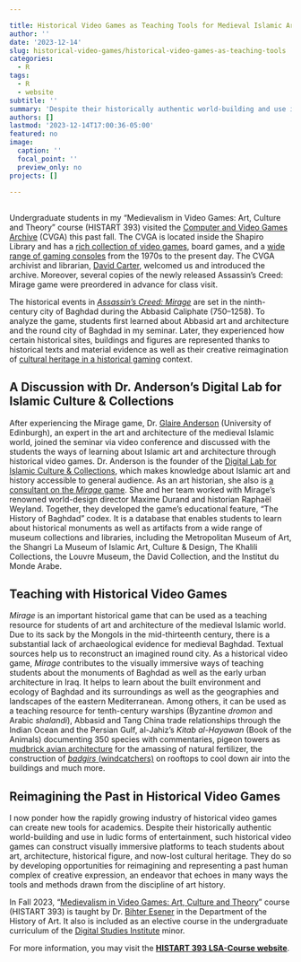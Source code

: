 ```yaml
---

title: Historical Video Games as Teaching Tools for Medieval Islamic Art and Architecture
author: ''
date: '2023-12-14'
slug: historical-video-games/historical-video-games-as-teaching-tools
categories:
  - R
tags:
  - R
  - website
subtitle: ''
summary: 'Despite their historically authentic world-building and use in ludic forms of entertainment, such historical video games can construct visually immersive platforms to teach students about art, architecture, historical figures, and now-lost cultural heritage.'
authors: []
lastmod: '2023-12-14T17:00:36-05:00'
featured: no
image:
  caption: ''
  focal_point: ''
  preview_only: no
projects: []

---
```


##

Undergraduate students in my “Medievalism in Video Games: Art, Culture and Theory” course (HISTART 393) visited the [Computer and Video Games Archive](https://www.lib.umich.edu/locations-and-hours/computer-and-video-game-archive) (CVGA) this past fall. The CVGA is located inside the Shapiro Library and has a [rich collection of video games](https://search.lib.umich.edu/catalog?filter.collection=Video+Games+-+4th+Floor&filter.location=Shapiro&library=U-M+Ann+Arbor+Libraries), board games, and a [wide range of gaming consoles](https://www.lib.umich.edu/locations-and-hours/computer-and-video-game-archive/use-archive/game-systems) from the 1970s to the present day. The CVGA archivist and librarian, [David Carter](https://www.lib.umich.edu/users/superman), welcomed us and introduced the archive. Moreover, several copies of the newly released Assassin’s Creed: Mirage game were preordered in advance for class visit.

The historical events in [*Assassin’s Creed: Mirage*](https://news.ubisoft.com/en-us/article/3q7ANVXHm68MIG99qNrPCl/assassins-creed-mirage-introduces-history-of-baghdad-feature-to-bring-players-closer-to-history) are set in the ninth-century city of Baghdad during the Abbasid Caliphate (750–1258). To analyze the game, students first learned about Abbasid art and architecture and the round city of Baghdad in my seminar. Later, they experienced how certain historical sites, buildings and figures are represented thanks to historical texts and material evidence as well as their creative reimagination of [cultural heritage in a historical gaming](https://doi.org/10.1080/13642529.2017.1256615) context.


## **A Discussion with Dr. Anderson’s Digital Lab for Islamic Culture & Collections**


After experiencing the Mirage game, Dr. [Glaire Anderson](https://glairedanderson.com/) (University of Edinburgh), an expert in the art and architecture of the medieval Islamic world, joined the seminar via video conference and discussed with the students the ways of learning about Islamic art and architecture through historical video games. Dr. Anderson is the founder of the [Digital Lab for Islamic Culture & Collections](https://digitallabivcc.com/), which makes knowledge about Islamic art and history accessible to general audience. As an art historian, she also is [a consultant on the *Mirage* game](https://theconversation.com/what-the-new-assassins-creed-game-tells-us-about-ninth-century-baghdad-from-the-art-historian-who-worked-on-the-game-209755). She and her team worked with Mirage’s renowned world-design director Maxime Durand and historian Raphaël Weyland. Together, they developed the game’s educational feature, “The History of Baghdad” codex. It is a database that enables students to learn about historical monuments as well as artifacts from a wide range of museum collections and libraries, including the Metropolitan Museum of Art, the Shangri La Museum of Islamic Art, Culture & Design, The Khalili Collections, the Louvre Museum, the David Collection, and the Institut du Monde Arabe.


## **Teaching with Historical Video Games**


*Mirage* is an important historical game that can be used as a teaching resource for students of art and architecture of the medieval Islamic world. Due to its sack by the Mongols in the mid-thirteenth century, there is a substantial lack of archaeological evidence for medieval Baghdad. Textual sources help us to reconstruct an imagined round city. As a historical video game, *Mirage* contributes to the visually immersive ways of teaching students about the monuments of Baghdad as well as the early urban architecture in Iraq. It helps to learn about the built environment and ecology of Baghdad and its surroundings as well as the geographies and landscapes of the eastern Mediterranean. Among others, it can be used as a teaching resource for tenth-century warships (Byzantine *dromon* and Arabic *shalandi*), Abbasid and Tang China trade relationships through the Indian Ocean and the Persian Gulf, al-Jahiz’s *Kitab al-Hayawan* (Book of the Animals) documenting 350 species with commentaries, pigeon towers as [mudbrick avian architecture](https://youtu.be/LkR-A3APsV8?si=M_ncU68Fp7esWmbh&t=287) for the amassing of natural fertilizer, the construction of [*badgirs* (windcatchers)](https://iranicaonline.org/articles/badgir-traditional-structure-for-passive-air-conditioning) on rooftops to cool down air into the buildings and much more.


## **Reimagining the Past in Historical Video Games**


I now ponder how the rapidly growing industry of historical video games can create new tools for academics. Despite their historically authentic world-building and use in ludic forms of entertainment, such historical video games can construct visually immersive platforms to teach students about art, architecture, historical figure, and now-lost cultural heritage. They do so by developing opportunities for reimagining and representing a past human complex of creative expression, an endeavor that echoes in many ways the tools and methods drawn from the discipline of art history. 

In Fall 2023, “[Medievalism in Video Games: Art, Culture and Theory](https://hartgalleries.lsa.umich.edu/course_listings_f23/index.php?num=393-005h)” course (HISTART 393) is taught by Dr. [Bihter Esener](https://lsa.umich.edu/histart/people/lecturers-and-visitors/Bihter_Esener.html) in the Department of the History of Art. It also is included as an elective course in the undergraduate curriculum of the [Digital Studies Institute](https://www.digitalstudies.umich.edu/) minor.

For more information, you may visit the [**HISTART 393 LSA-Course website**](https://courses.lsa.umich.edu/medievalisminvideogames/).

